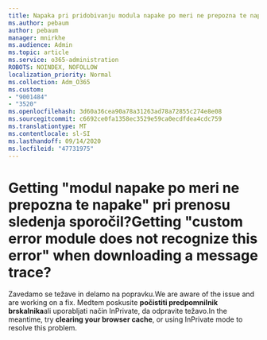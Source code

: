 ```yaml
---
title: Napaka pri pridobivanju modula napake po meri ne prepozna te napake pri prenosu sledenja sporočil?
ms.author: pebaum
author: pebaum
manager: mnirkhe
ms.audience: Admin
ms.topic: article
ms.service: o365-administration
ROBOTS: NOINDEX, NOFOLLOW
localization_priority: Normal
ms.collection: Adm_O365
ms.custom:
- "9001484"
- "3520"
ms.openlocfilehash: 3d60a36cea90a78a31263ad78a72855c274e8e08
ms.sourcegitcommit: c6692ce0fa1358ec3529e59ca0ecdfdea4cdc759
ms.translationtype: MT
ms.contentlocale: sl-SI
ms.lasthandoff: 09/14/2020
ms.locfileid: "47731975"
---
```

# <a name="getting-custom-error-module-does-not-recognize-this-error-when-downloading-a-message-trace"></a><span data-ttu-id="219b0-102">Getting "modul napake po meri ne prepozna te napake" pri prenosu sledenja sporočil?</span><span class="sxs-lookup"><span data-stu-id="219b0-102">Getting "custom error module does not recognize this error" when downloading a message trace?</span></span>

<span data-ttu-id="219b0-103">Zavedamo se težave in delamo na popravku.</span><span class="sxs-lookup"><span data-stu-id="219b0-103">We are aware of the issue and are working on a fix.</span></span>  <span data-ttu-id="219b0-104">Medtem poskusite **počistiti predpomnilnik brskalnika**ali uporabljati način InPrivate, da odpravite težavo.</span><span class="sxs-lookup"><span data-stu-id="219b0-104">In the meantime, try **clearing your browser cache**, or using InPrivate mode to resolve this problem.</span></span>